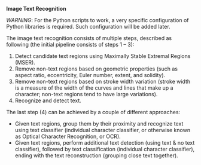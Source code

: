 **Image Text Recognition**

*WARNING*: For the Python scripts to work, a very specific configuration of Python libraries is required. Such configuration will be added later.

The image text recognition consists of multiple steps,
described as following (the initial pipeline consists of steps 1 – 3):

1. Detect candidate text regions using Maximally Stable Extremal Regions (MSER).
2. Remove non-text regions based on geometric properties (such as aspect ratio, eccentricity, Euler number, extent, and solidity).
3. Remove non-text regions based on stroke width variation (stroke width is a measure of the width of the curves and lines that make up a character; non-text regions tend to have large variations).
4. Recognize and detect text.

The last step (4) can be achieved by a couple of different approaches:

* Given text regions, group them by their proximity and recognize text using text classifier (individual character classifier, or otherwise known as Optical Character Recognition, or OCR).
* Given text regions, perform additional text detection (using text & no text classifier), followed by text classification (individual character classifier), ending with the text reconstruction (grouping close text together).
